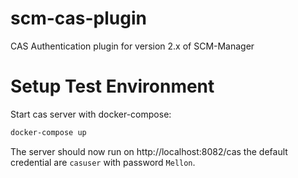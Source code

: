 # scm-cas-plugin

CAS Authentication plugin for version 2.x of SCM-Manager

# Setup Test Environment

Start cas server with docker-compose:

```bash
docker-compose up
```

The server should now run on http://localhost:8082/cas the default credential are `casuser` with password `Mellon`.

